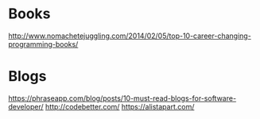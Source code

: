# Books
http://www.nomachetejuggling.com/2014/02/05/top-10-career-changing-programming-books/

# Blogs
https://phraseapp.com/blog/posts/10-must-read-blogs-for-software-developer/
http://codebetter.com/
https://alistapart.com/

